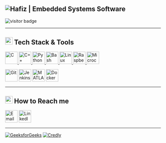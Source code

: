 ## ![Hafiz | Embedded Systems Software](https://img.shields.io/badge/Hafiz-Embedded_Systems_Software-blue?style=for-the-badge)

<p align="left">
  <img src="https://visitor-badge.laobi.icu/badge?page_id=hafeezkhn.hafeezkhn" alt="visitor badge"/>
</p>

---

## <img src="https://img.icons8.com/color/24/000000/code.png" width="24" height="24"/> Tech Stack & Tools

<p align="left">
  <!-- Programming Languages -->
  <a href="https://github.com/hafeezkhn/programming_C/tree/main/C_">
    <img src="https://skillicons.dev/icons?i=c" width="40" height="40" title="C"/>
  </a>
  <a href="https://github.com/hafeezkhn/practice/tree/master/cpp_prog">
    <img src="https://skillicons.dev/icons?i=cpp" width="40" height="40" title="C++"/>
  </a>
  <a href="https://github.com/hafeezkhn/Programming_py/tree/main/scripting">
    <img src="https://skillicons.dev/icons?i=python" width="40" height="40" title="Python"/>
  </a>
  <a href="https://github.com/hafeezkhn/DSA">
    <img src="https://skillicons.dev/icons?i=bash" width="40" height="40" title="Bash"/>
  </a>

  <!-- Operating Systems & Platforms -->
  <a href="https://github.com/hafeezkhn/programming_C/tree/main/linux_internals">
    <img src="https://skillicons.dev/icons?i=linux" width="40" height="40" title="Linux"/>
  </a>
  <a href="https://github.com/hafeezkhn/programming_C/tree/main/embedded_linux">
    <img src="https://skillicons.dev/icons?i=raspberrypi" width="40" height="40" title="Raspberry Pi"/>
  </a>
  <a href="https://github.com/hafeezkhn/programming_C/tree/main/microcontroller">
    <img src="https://skillicons.dev/icons?i=arduino" width="40" height="40" title="Microcontrollers"/>
  </a>

  <!-- Tools -->
  <a href="https://git-scm.com/"><img src="https://skillicons.dev/icons?i=git" width="40" height="40" title="Git"/></a>
  <a href="https://www.jenkins.io/"><img src="https://skillicons.dev/icons?i=jenkins" width="40" height="40" title="Jenkins"/></a>
  <a href="https://www.mathworks.com/"><img src="https://skillicons.dev/icons?i=matlab" width="40" height="40" title="MATLAB"/></a>
  <a href="https://www.docker.com/"><img src="https://skillicons.dev/icons?i=docker" width="40" height="40" title="Docker"/></a>
</p>

---

## <img src="https://img.icons8.com/color/24/000000/contact-card.png" width="24" height="24"/> How to Reach me

<p align="left">
  <a href="mailto:hafeez017@outlook.com"><img src="https://skillicons.dev/icons?i=gmail" width="40" height="40" title="Email"/></a>
  <a href="https://linkedin.com/in/hafiz-k"><img src="https://skillicons.dev/icons?i=linkedin" width="40" height="40" title="LinkedIn"/></a>
</p>

---

<!--[![HackerRank](https://img.shields.io/badge/HackerRank-Profile-green?style=for-the-badge&logo=HackerRank)](https://www.hackerrank.com/khafee3)-->

<!--[![Coding Ninjas](https://img.shields.io/badge/Coding_Ninjas-Profile-orange?style=for-the-badge&logo=codingninjas&logoColor=white)](https://www.naukri.com/code360/profile/06d9e90e-eb5d-440d-9592-52c33985dba3)
-->
[![GeeksforGeeks](https://img.shields.io/badge/GeeksforGeeks-Profile-darkgreen?style=for-the-badge&logo=GeeksforGeeks&logoColor=white)](https://auth.geeksforgeeks.org/user/hafeez17md)
[![Credly](https://img.shields.io/badge/Credly-Profile-orange?style=for-the-badge&logo=credly&logoColor=white)](https://www.credly.com/users/hafiz-khan.77cb0e7d)
